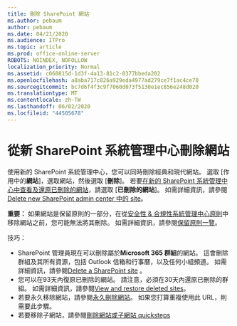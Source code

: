 ```yaml
---
title: 刪除 SharePoint 網站
ms.author: pebaum
author: pebaum
ms.date: 04/21/2020
ms.audience: ITPro
ms.topic: article
ms.prod: office-online-server
ROBOTS: NOINDEX, NOFOLLOW
localization_priority: Normal
ms.assetid: c060815d-1d3f-4a13-81c2-0377bbeda202
ms.openlocfilehash: a8aba717c826a929eda4977ad279ce7f1ac4ce70
ms.sourcegitcommit: bc7d6f4f3c9f7060d073f5130e1ec856e248d020
ms.translationtype: MT
ms.contentlocale: zh-TW
ms.lasthandoff: 06/02/2020
ms.locfileid: "44505678"
---
```

# <a name="delete-a-site-from-the-new-sharepoint-admin-center"></a>從新 SharePoint 系統管理中心刪除網站

使用新的 SharePoint 系統管理中心，您可以同時刪除經典和現代網站。 選取 [作用中的**網站**]，選取網站，然後選取 [**刪除**]。 若要[在新的 SharePoint 系統管理中心中查看及還原已刪除的網站](https://docs.microsoft.com/sharepoint/view-and-restore-deleted-sites-in-new-admin-center)，請選取 [**已刪除的網站**]。 如需詳細資訊，請參閱[Delete new SharePoint admin center 中的 site](https://docs.microsoft.com/sharepoint/delete-site-collection#delete-a-site-in-the-new-sharepoint-admin-center)。

**重要：** 如果網站是保留原則的一部分，在從[安全性 &amp; 合規性系統管理中心原則](https://protection.office.com/?rfr=AdminCenter#/homepage)中移除網站之前，您可能無法將其刪除。 如需詳細資訊，請參閱[保留原則一覽](https://docs.microsoft.com/microsoft-365/compliance/retention-policies)。 

技巧：
- SharePoint 管理員現在可以刪除屬於**Microsoft 365 群組**的網站。 這會刪除群組及其所有資源，包括 Outlook 信箱和行事曆，以及任何小組頻道。 如需詳細資訊，請參閱[Delete a SharePoint site](https://docs.microsoft.com/sharepoint/manage-sites-in-new-admin-center#delete-a-site) 。
- 您可以在93天內復原已刪除的網站。 請注意，必須在30天內還原已刪除的群組。 如需詳細資訊，請參閱[View and restore deleted sites](https://docs.microsoft.com/sharepoint/view-and-restore-deleted-sites-in-new-admin-center)。
- 若要永久移除網站，請參閱[永久刪除網站](https://docs.microsoft.com/sharepoint/delete-site-collection#permanently-delete-a-site)。 如果您打算重複使用此 URL，則需要此步驟。 
- 若要移除子網站，請參閱[刪除網站或子網站 quicksteps](https://support.office.com/article/Delete-a-SharePoint-site-or-subsite-bc37b743-0cef-475e-9a8c-8fc4d40179fb#__bkmkshortcut)
